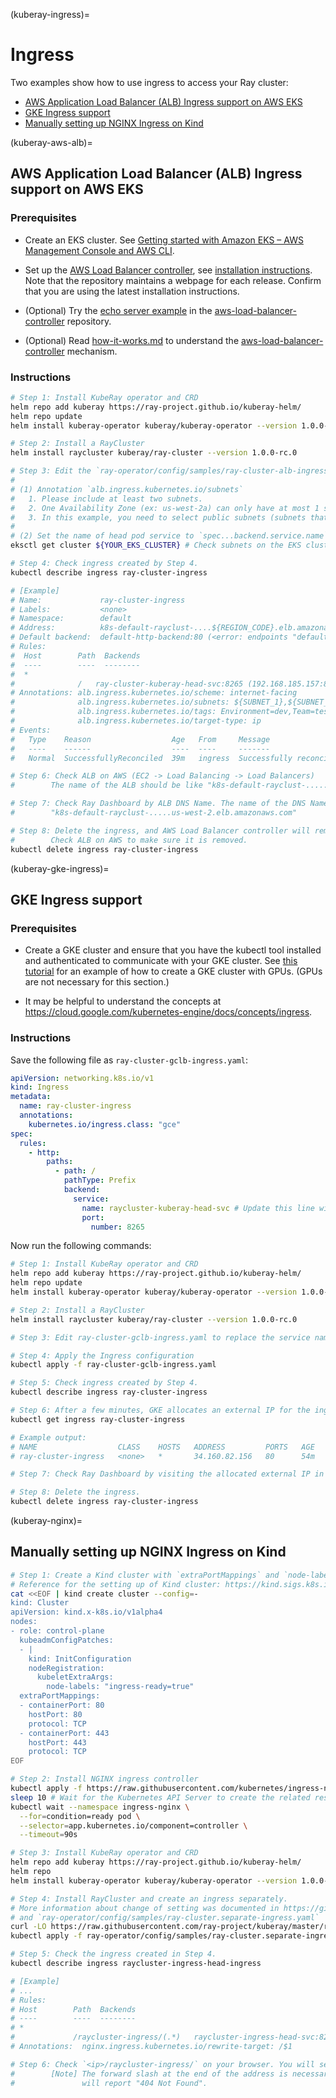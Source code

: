 (kuberay-ingress)=

# Ingress

Two examples show how to use ingress to access your Ray cluster:

  * [AWS Application Load Balancer (ALB) Ingress support on AWS EKS](kuberay-aws-alb)
  * [GKE Ingress support](kuberay-gke-ingress)
  * [Manually setting up NGINX Ingress on Kind](kuberay-nginx)

(kuberay-aws-alb)=
## AWS Application Load Balancer (ALB) Ingress support on AWS EKS

### Prerequisites
* Create an EKS cluster. See [Getting started with Amazon EKS – AWS Management Console and AWS CLI](https://docs.aws.amazon.com/eks/latest/userguide/getting-started-console.html#eks-configure-kubectl).

* Set up the [AWS Load Balancer controller](https://github.com/kubernetes-sigs/aws-load-balancer-controller), see [installation instructions](https://kubernetes-sigs.github.io/aws-load-balancer-controller/latest/deploy/installation/). Note that the repository maintains a webpage for each release. Confirm that you are using the latest installation instructions.

* (Optional) Try the [echo server example](https://github.com/kubernetes-sigs/aws-load-balancer-controller/blob/main/docs/examples/echo_server.md) in the [aws-load-balancer-controller](https://github.com/kubernetes-sigs/aws-load-balancer-controller) repository.

* (Optional) Read [how-it-works.md](https://github.com/kubernetes-sigs/aws-load-balancer-controller/blob/main/docs/how-it-works.md) to understand the [aws-load-balancer-controller](https://github.com/kubernetes-sigs/aws-load-balancer-controller) mechanism.

### Instructions
```sh
# Step 1: Install KubeRay operator and CRD
helm repo add kuberay https://ray-project.github.io/kuberay-helm/
helm repo update
helm install kuberay-operator kuberay/kuberay-operator --version 1.0.0-rc.0

# Step 2: Install a RayCluster
helm install raycluster kuberay/ray-cluster --version 1.0.0-rc.0

# Step 3: Edit the `ray-operator/config/samples/ray-cluster-alb-ingress.yaml`
#
# (1) Annotation `alb.ingress.kubernetes.io/subnets`
#   1. Please include at least two subnets.
#   2. One Availability Zone (ex: us-west-2a) can only have at most 1 subnet.
#   3. In this example, you need to select public subnets (subnets that "Auto-assign public IPv4 address" is Yes on AWS dashboard)
#
# (2) Set the name of head pod service to `spec...backend.service.name`
eksctl get cluster ${YOUR_EKS_CLUSTER} # Check subnets on the EKS cluster

# Step 4: Check ingress created by Step 4.
kubectl describe ingress ray-cluster-ingress

# [Example]
# Name:             ray-cluster-ingress
# Labels:           <none>
# Namespace:        default
# Address:          k8s-default-rayclust-....${REGION_CODE}.elb.amazonaws.com
# Default backend:  default-http-backend:80 (<error: endpoints "default-http-backend" not found>)
# Rules:
#  Host        Path  Backends
#  ----        ----  --------
#  *
#              /   ray-cluster-kuberay-head-svc:8265 (192.168.185.157:8265)
# Annotations: alb.ingress.kubernetes.io/scheme: internet-facing
#              alb.ingress.kubernetes.io/subnets: ${SUBNET_1},${SUBNET_2}
#              alb.ingress.kubernetes.io/tags: Environment=dev,Team=test
#              alb.ingress.kubernetes.io/target-type: ip
# Events:
#   Type    Reason                  Age   From     Message
#   ----    ------                  ----  ----     -------
#   Normal  SuccessfullyReconciled  39m   ingress  Successfully reconciled

# Step 6: Check ALB on AWS (EC2 -> Load Balancing -> Load Balancers)
#        The name of the ALB should be like "k8s-default-rayclust-......".

# Step 7: Check Ray Dashboard by ALB DNS Name. The name of the DNS Name should be like
#        "k8s-default-rayclust-.....us-west-2.elb.amazonaws.com"

# Step 8: Delete the ingress, and AWS Load Balancer controller will remove ALB.
#        Check ALB on AWS to make sure it is removed.
kubectl delete ingress ray-cluster-ingress
```

(kuberay-gke-ingress)=

## GKE Ingress support

### Prerequisites

* Create a GKE cluster and ensure that you have the kubectl tool installed and authenticated to communicate with your GKE cluster.  See [this tutorial](kuberay-gke-gpu-cluster-setup) for an example of how to create a GKE cluster with GPUs.  (GPUs are not necessary for this section.)

* It may be helpful to understand the concepts at <https://cloud.google.com/kubernetes-engine/docs/concepts/ingress>.

### Instructions
Save the following file as `ray-cluster-gclb-ingress.yaml`:

```yaml
apiVersion: networking.k8s.io/v1
kind: Ingress
metadata:
  name: ray-cluster-ingress
  annotations:
    kubernetes.io/ingress.class: "gce"
spec:
  rules:
    - http:
        paths:
          - path: /
            pathType: Prefix
            backend:
              service:
                name: raycluster-kuberay-head-svc # Update this line with your head service in Step 3 below.
                port:
                  number: 8265
```

Now run the following commands:

```bash
# Step 1: Install KubeRay operator and CRD
helm repo add kuberay https://ray-project.github.io/kuberay-helm/
helm repo update
helm install kuberay-operator kuberay/kuberay-operator --version 1.0.0-rc.0

# Step 2: Install a RayCluster
helm install raycluster kuberay/ray-cluster --version 1.0.0-rc.0

# Step 3: Edit ray-cluster-gclb-ingress.yaml to replace the service name with the name of the head service from the RayCluster. (Output of `kubectl get svc`)

# Step 4: Apply the Ingress configuration
kubectl apply -f ray-cluster-gclb-ingress.yaml

# Step 5: Check ingress created by Step 4.
kubectl describe ingress ray-cluster-ingress

# Step 6: After a few minutes, GKE allocates an external IP for the ingress. Check it using:
kubectl get ingress ray-cluster-ingress

# Example output:
# NAME                  CLASS    HOSTS   ADDRESS         PORTS   AGE
# ray-cluster-ingress   <none>   *       34.160.82.156   80      54m

# Step 7: Check Ray Dashboard by visiting the allocated external IP in your browser. (In this example, it is 34.160.82.156)

# Step 8: Delete the ingress.
kubectl delete ingress ray-cluster-ingress
```

(kuberay-nginx)=
## Manually setting up NGINX Ingress on Kind

```sh
# Step 1: Create a Kind cluster with `extraPortMappings` and `node-labels`
# Reference for the setting up of Kind cluster: https://kind.sigs.k8s.io/docs/user/ingress/
cat <<EOF | kind create cluster --config=-
kind: Cluster
apiVersion: kind.x-k8s.io/v1alpha4
nodes:
- role: control-plane
  kubeadmConfigPatches:
  - |
    kind: InitConfiguration
    nodeRegistration:
      kubeletExtraArgs:
        node-labels: "ingress-ready=true"
  extraPortMappings:
  - containerPort: 80
    hostPort: 80
    protocol: TCP
  - containerPort: 443
    hostPort: 443
    protocol: TCP
EOF

# Step 2: Install NGINX ingress controller
kubectl apply -f https://raw.githubusercontent.com/kubernetes/ingress-nginx/main/deploy/static/provider/kind/deploy.yaml
sleep 10 # Wait for the Kubernetes API Server to create the related resources
kubectl wait --namespace ingress-nginx \
  --for=condition=ready pod \
  --selector=app.kubernetes.io/component=controller \
  --timeout=90s

# Step 3: Install KubeRay operator and CRD
helm repo add kuberay https://ray-project.github.io/kuberay-helm/
helm repo
helm install kuberay-operator kuberay/kuberay-operator --version 1.0.0-rc.0

# Step 4: Install RayCluster and create an ingress separately.
# More information about change of setting was documented in https://github.com/ray-project/kuberay/pull/699 
# and `ray-operator/config/samples/ray-cluster.separate-ingress.yaml`
curl -LO https://raw.githubusercontent.com/ray-project/kuberay/master/ray-operator/config/samples/ray-cluster.separate-ingress.yaml
kubectl apply -f ray-operator/config/samples/ray-cluster.separate-ingress.yaml

# Step 5: Check the ingress created in Step 4.
kubectl describe ingress raycluster-ingress-head-ingress

# [Example]
# ...
# Rules:
# Host        Path  Backends
# ----        ----  --------
# *
#             /raycluster-ingress/(.*)   raycluster-ingress-head-svc:8265 (10.244.0.11:8265)
# Annotations:  nginx.ingress.kubernetes.io/rewrite-target: /$1

# Step 6: Check `<ip>/raycluster-ingress/` on your browser. You will see the Ray Dashboard.
#        [Note] The forward slash at the end of the address is necessary. `<ip>/raycluster-ingress`
#               will report "404 Not Found".
```
